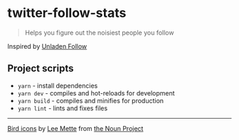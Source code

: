 # twitter-follow-stats

> Helps you figure out the noisiest people you follow

Inspired by [Unladen Follow](https://github.com/apike/Unladen-Follow)

## Project scripts

- `yarn` - install dependencies
- `yarn dev` - compiles and hot-reloads for development
- `yarn build` - compiles and minifies for production
- `yarn lint` - lints and fixes files

---

[Bird icons](https://thenounproject.com/leemette/collection/tweeting-birds/) by [Lee Mette](https://thenounproject.com/leemette/) from [the Noun Project](https://thenounproject.com/)
